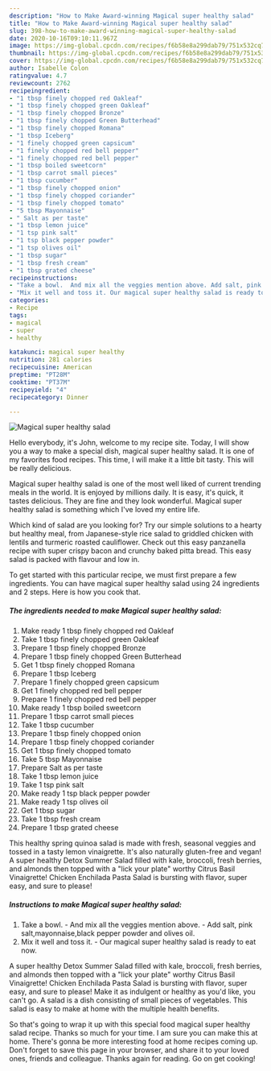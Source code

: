 ```yaml
---
description: "How to Make Award-winning Magical super healthy salad"
title: "How to Make Award-winning Magical super healthy salad"
slug: 398-how-to-make-award-winning-magical-super-healthy-salad
date: 2020-10-16T09:10:11.967Z
image: https://img-global.cpcdn.com/recipes/f6b58e8a299dab79/751x532cq70/magical-super-healthy-salad-recipe-main-photo.jpg
thumbnail: https://img-global.cpcdn.com/recipes/f6b58e8a299dab79/751x532cq70/magical-super-healthy-salad-recipe-main-photo.jpg
cover: https://img-global.cpcdn.com/recipes/f6b58e8a299dab79/751x532cq70/magical-super-healthy-salad-recipe-main-photo.jpg
author: Isabelle Colon
ratingvalue: 4.7
reviewcount: 2762
recipeingredient:
- "1 tbsp finely chopped red Oakleaf"
- "1 tbsp finely chopped green Oakleaf"
- "1 tbsp finely chopped Bronze"
- "1 tbsp finely chopped Green Butterhead"
- "1 tbsp finely chopped Romana"
- "1 tbsp Iceberg"
- "1 finely chopped green capsicum"
- "1 finely chopped red bell pepper"
- "1 finely chopped red bell pepper"
- "1 tbsp boiled sweetcorn"
- "1 tbsp carrot small pieces"
- "1 tbsp cucumber"
- "1 tbsp finely chopped onion"
- "1 tbsp finely chopped coriander"
- "1 tbsp finely chopped tomato"
- "5 tbsp Mayonnaise"
- " Salt as per taste"
- "1 tbsp lemon juice"
- "1 tsp pink salt"
- "1 tsp black pepper powder"
- "1 tsp olives oil"
- "1 tbsp sugar"
- "1 tbsp fresh cream"
- "1 tbsp grated cheese"
recipeinstructions:
- "Take a bowl.  And mix all the veggies mention above. Add salt, pink salt,mayonnaise,black pepper powder and olives oil."
- "Mix it well and toss it. Our magical super healthy salad is ready to eat now."
categories:
- Recipe
tags:
- magical
- super
- healthy

katakunci: magical super healthy 
nutrition: 281 calories
recipecuisine: American
preptime: "PT28M"
cooktime: "PT37M"
recipeyield: "4"
recipecategory: Dinner

---
```



![Magical super healthy salad](https://img-global.cpcdn.com/recipes/f6b58e8a299dab79/751x532cq70/magical-super-healthy-salad-recipe-main-photo.jpg)

Hello everybody, it's John, welcome to my recipe site. Today, I will show you a way to make a special dish, magical super healthy salad. It is one of my favorites food recipes. This time, I will make it a little bit tasty. This will be really delicious.

Magical super healthy salad is one of the most well liked of current trending meals in the world. It is enjoyed by millions daily. It is easy, it's quick, it tastes delicious. They are fine and they look wonderful. Magical super healthy salad is something which I've loved my entire life.

Which kind of salad are you looking for? Try our simple solutions to a hearty but healthy meal, from Japanese-style rice salad to griddled chicken with lentils and turmeric roasted cauliflower. Check out this easy panzanella recipe with super crispy bacon and crunchy baked pitta bread. This easy salad is packed with flavour and low in.


To get started with this particular recipe, we must first prepare a few ingredients. You can have magical super healthy salad using 24 ingredients and 2 steps. Here is how you cook that.

<!--inarticleads1-->

##### The ingredients needed to make Magical super healthy salad:

1. Make ready 1 tbsp finely chopped red Oakleaf
1. Take 1 tbsp finely chopped green Oakleaf
1. Prepare 1 tbsp finely chopped Bronze
1. Prepare 1 tbsp finely chopped Green Butterhead
1. Get 1 tbsp finely chopped Romana
1. Prepare 1 tbsp Iceberg
1. Prepare 1 finely chopped green capsicum
1. Get 1 finely chopped red bell pepper
1. Prepare 1 finely chopped red bell pepper
1. Make ready 1 tbsp boiled sweetcorn
1. Prepare 1 tbsp carrot small pieces
1. Take 1 tbsp cucumber
1. Prepare 1 tbsp finely chopped onion
1. Prepare 1 tbsp finely chopped coriander
1. Get 1 tbsp finely chopped tomato
1. Take 5 tbsp Mayonnaise
1. Prepare  Salt as per taste
1. Take 1 tbsp lemon juice
1. Take 1 tsp pink salt
1. Make ready 1 tsp black pepper powder
1. Make ready 1 tsp olives oil
1. Get 1 tbsp sugar
1. Take 1 tbsp fresh cream
1. Prepare 1 tbsp grated cheese


This healthy spring quinoa salad is made with fresh, seasonal veggies and tossed in a tasty lemon vinaigrette. It&#39;s also naturally gluten-free and vegan! A super healthy Detox Summer Salad filled with kale, broccoli, fresh berries, and almonds then topped with a &#34;lick your plate&#34; worthy Citrus Basil Vinaigrette! Chicken Enchilada Pasta Salad is bursting with flavor, super easy, and sure to please! 

<!--inarticleads2-->

##### Instructions to make Magical super healthy salad:

1. Take a bowl.  - And mix all the veggies mention above. - Add salt, pink salt,mayonnaise,black pepper powder and olives oil.
1. Mix it well and toss it. - Our magical super healthy salad is ready to eat now.


A super healthy Detox Summer Salad filled with kale, broccoli, fresh berries, and almonds then topped with a &#34;lick your plate&#34; worthy Citrus Basil Vinaigrette! Chicken Enchilada Pasta Salad is bursting with flavor, super easy, and sure to please! Make it as indulgent or healthy as you&#39;d like, you can&#39;t go. A salad is a dish consisting of small pieces of vegetables. This salad is easy to make at home with the multiple health benefits. 

So that's going to wrap it up with this special food magical super healthy salad recipe. Thanks so much for your time. I am sure you can make this at home. There's gonna be more interesting food at home recipes coming up. Don't forget to save this page in your browser, and share it to your loved ones, friends and colleague. Thanks again for reading. Go on get cooking!
